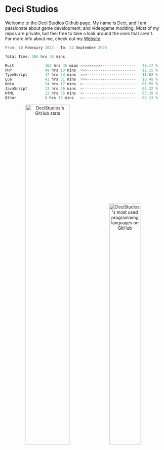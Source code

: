 # Deci Studios
Welcome to the Deci Studios Github page. My name is Deci, and I am passionate about game development, and videogame modding. Most of my repos are private, but feel free to take a look around the ones that aren't.
For more info about me, check out my <a href="https://decidev.co.uk" target="_blank">Website</a>.
<!--START_SECTION:waka-->

```rust
From: 10 February 2024 - To: 22 September 2025

Total Time: 396 hrs 30 mins

Rust              162 hrs 45 mins >>>>>>>>>>---------------   40.17 %
PHP               49 hrs 13 mins  >>>----------------------   12.15 %
TypeScript        47 hrs 53 mins  >>>----------------------   11.82 %
Lua               42 hrs 31 mins  >>>----------------------   10.49 %
Odin              24 hrs 17 mins  >------------------------   05.99 %
JavaScript        13 hrs 26 mins  >------------------------   03.32 %
HTML              12 hrs 55 mins  >------------------------   03.19 %
Other             8 hrs 38 mins   >------------------------   02.13 %
```

<!--END_SECTION:waka-->
<p align="center">
  <a href="https://github.com/anuraghazra/github-readme-stats" target="_blank"><img src="https://github-readme-stats.vercel.app/api?username=decistudios&show_icons=true&count_private=true&theme=omni&hide_border=true" alt="DeciStudios's GitHub stats" width="53.1%" /></a>
  <a href="https://github.com/anuraghazra/github-readme-stats" target="_blank"><img width="44.7%" src="https://github-readme-stats.vercel.app/api/top-langs/?username=decistudios&theme=omni&layout=compact&hide_border=true&langs_count=6" alt="DeciStudios's most used programming languages on GitHub" /></a>
</p>



